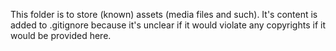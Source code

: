 This folder is to store (known) assets (media files and such).
It's content is added to .gitignore because it's unclear if it would violate any copyrights if it would be provided here.
